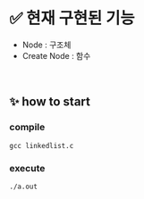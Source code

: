# ✅ 현재 구현된 기능

* Node : 구조체
* Create Node : 함수

<br/>

## ✨ how to start

### compile

```
gcc linkedlist.c
```

### execute

```
./a.out
```
